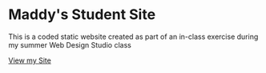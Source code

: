 # Maddy's Student Site

This is a coded static website created as part of an in-class exercise during my summer Web Design Studio class

[View my Site](https://iolanimaddy.github.io/)
